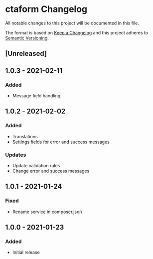 # ctaform Changelog

All notable changes to this project will be documented in this file.

The format is based on [Keep a Changelog](http://keepachangelog.com/) and this project adheres to [Semantic Versioning](http://semver.org/).

## [Unreleased]
## 1.0.3 - 2021-02-11
### Added
- Message field handling
## 1.0.2 - 2021-02-02
### Added
- Translations
- Settings fields for error and success messages
### Updates
- Update validation rules
- Change error and success messages

## 1.0.1 - 2021-01-24
### Fixed
- Rename service in composer.json

## 1.0.0 - 2021-01-23
### Added
- Initial release
